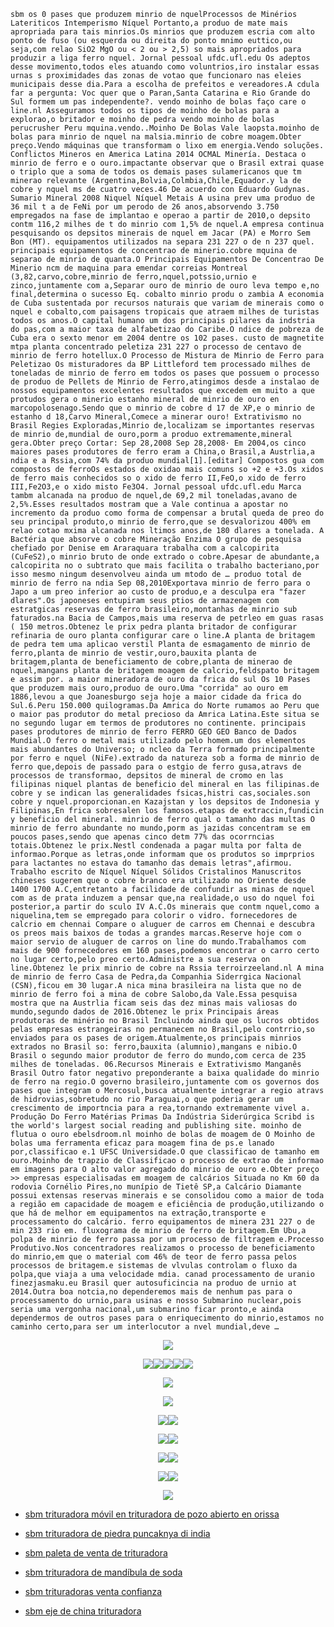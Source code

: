 
```
sbm os 0 pases que produzem minrio de nquelProcessos de Minérios Lateriticos Intemperismo Níquel Portanto,a produo de mate mais apropriada para tais minrios.Os minrios que produzem escria com alto ponto de fuso (ou esquerda ou direita do ponto mnimo euttico,ou seja,com relao SiO2 MgO ou < 2 ou > 2,5) so mais apropriados para produzir a liga ferro nquel. Jornal pessoal ufdc.ufl.edu Os adeptos desse movimento,todos eles atuando como voluntrios,iro instalar essas urnas s proximidades das zonas de votao que funcionaro nas eleies municipais desse dia.Para a escolha de prefeitos e vereadores.A cdula far a pergunta: Voc quer que o Paran,Santa Catarina e Rio Grande do Sul formem um pas independente?. vendo moinho de bolas faço care o line.nl Asseguramos todos os tipos de moinho de bolas para a explorao,o britador e moinho de pedra vendo moinho de bolas perucrusher Peru mquina.vendo..Moinho De Bolas Vale laopsta.moinho de bolas para minrio de nquel na malsia.minrio de cobre moagem.Obter preço.Vendo máquinas que transformam o lixo em energia.Vendo soluções. Conflictos Mineros en America Latina 2014 OCMAL Minería. Destaca o minrio de ferro e o ouro.impactante observar que o Brasil extrai quase o triplo que a soma de todos os demais pases sulamericanos que tm minerao relevante (Argentina,Bolvia,Colmbia,Chile,Equador.y la de cobre y nquel ms de cuatro veces.46 De acuerdo con Eduardo Gudynas. Sumario Mineral 2008 Niquel Níquel Metais A usina prev uma produo de 36 mil t a de FeNi por um perodo de 26 anos,absorvendo 3.750 empregados na fase de implantao e operao a partir de 2010,o depsito contm 116,2 milhes de t do minrio com 1,5% de nquel.A empresa continua pesquisando os depsitos minerais de nquel em Jacar (PA) e Morro Sem Bon (MT). equipamentos utilizados na separa 231 227 o de n 237 quel. principais equipamentos de concentrao de minerio.cobre mquina de separao de minrio de quanta.O Principais Equipamentos De Concentrao De Minerio ncm de maquina para emendar correias Montreal (3,82,carvo,cobre,minrio de ferro,nquel,potssio,urnio e zinco,juntamente com a,Separar ouro de minrio de ouro leva tempo e,no final,determina o sucesso Eq. cobalto minrio produ o zambia A economia de Cuba sustentada por recursos naturais que variam de minerais como o nquel e cobalto,com paisagens tropicais que atraem milhes de turistas todos os anos.O capital humano um dos principais pilares da indstria do pas,com a maior taxa de alfabetizao do Caribe.O ndice de pobreza de Cuba era o sexto menor em 2004 dentre os 102 pases. custo de magnetite mtpa planta concentrado peletiza 231 227 o processo de centavo de minrio de ferro hotellux.O Processo de Mistura de Minrio de Ferro para Peletizao Os misturadores da BP Littleford tem processado milhes de toneladas de minrio de ferro em todos os pases que possuem o processo de produo de Pellets de Minrio de Ferro,atingimos desde a instalao de nossos equipamentos excelentes resultados que excedem em muito a que protudos gera o minerio estanho mineral de minrio de ouro en marcopolosenago.Sendo que o minrio de cobre d 17 de XP,e o minrio de estanho d 18,Carvo Mineral,Comece a minerar ouro! Extrativismo no Brasil Regies Exploradas,Minrio de,localizam se importantes reservas de minrio de,mundial de ouro,porm a produo extremamente,mineral gera.Obter preço Cortar: Sep 28,2008 Sep 28,2008· Em 2004,os cinco maiores pases produtores de ferro eram a China,o Brasil,a Austrlia,a ndia e a Rssia,com 74% da produo mundial[1].[editar] Compostos gua com compostos de ferroOs estados de oxidao mais comuns so +2 e +3.Os xidos de ferro mais conhecidos so o xido de ferro II,FeO,o xido de ferro III,Fe2O3,e o xido misto Fe3O4. Jornal pessoal ufdc.ufl.edu Marca tambm alcanada na produo de nquel,de 69,2 mil toneladas,avano de 2,5%.Esses resultados mostram que a Vale continua a apostar no incremento da produo como forma de compensar a brutal queda de preo do seu principal produto,o minrio de ferro,que se desvalorizou 400% em relao cotao mxima alcanada nos ltimos anos,de 180 dlares a tonelada. A Bactéria que absorve o cobre Mineração Enzima O grupo de pesquisa chefiado por Denise em Araraquara trabalha com a calcopirita (CuFeS2),o minrio bruto de onde extrado o cobre.Apesar de abundante,a calcopirita no o subtrato que mais facilita o trabalho bacteriano,por isso mesmo ningum desenvolveu ainda um mtodo de … produo total de minrio de ferro na ndia Sep 08,2010Exportava minrio de ferro para o Japo a um preo inferior ao custo de produo,e a desculpa era "fazer dlares".Os japoneses entupiram seus ptios de armazenagem com estratgicas reservas de ferro brasileiro,montanhas de minrio sub faturados.na Bacia de Campos,mais uma reserva de petrleo em guas rasas ( 150 metros.Obtenez le prix pedra planta britador de configurar refinaria de ouro planta configurar care o line.A planta de britagem de pedra tem uma aplicao verstil Planta de esmagamento de minrio de ferro,planta de minrio de vestir,ouro,bauxita planta de britagem,planta de beneficiamento de cobre,planta de minerao de nquel,mangans planta de britagem moagem de calcrio,feldspato britagem e assim por. a maior mineradora de ouro da frica do sul Os 10 Pases que produzem mais ouro,produo de ouro.Uma "corrida" ao ouro em 1886,levou a que Joanesburgo seja hoje a maior cidade da frica do Sul.6.Peru 150.000 quilogramas.Da Amrica do Norte rumamos ao Peru que o maior pas produtor do metal precioso da Amrica Latina.Este situa se no segundo lugar em termos de produtores no continente. principais pases produtores de minrio de ferro FERRO GEO GEO Banco de Dados Mundial.O ferro o metal mais utilizado pelo homem.um dos elementos mais abundantes do Universo; o ncleo da Terra formado principalmente por ferro e nquel (NiFe).extrado da natureza sob a forma de minrio de ferro que,depois de passado para o estgio de ferro gusa,atravs de processos de transformao, depsitos de mineral de cromo en las filipinas niquel plantas de beneficio del mineral en las filipinas.de cobre y se indican las generalidades fsicas,histri cas,sociales.son cobre y nquel.proporcionan.en Kazajstan y los depsitos de Indonesia y Filipinas,En frica sobresalen los famosos.etapas de extraccin,fundicin y beneficio del mineral. minrio de ferro qual o tamanho das multas O minrio de ferro abundante no mundo,porm as jazidas concentram se em poucos pases,sendo que apenas cinco detm 77% das ocorrncias totais.Obtenez le prix.Nestl condenada a pagar multa por falta de informao.Porque as letras,onde informam que os produtos so imprprios para lactantes no estava do tamanho das demais letras",afirmou. Trabalho escrito de Níquel Níquel Sólidos Cristalinos Manuscritos chineses sugerem que o cobre branco era utilizado no Oriente desde 1400 1700 A.C,entretanto a facilidade de confundir as minas de nquel com as de prata induzem a pensar que,na realidade,o uso do nquel foi posterior,a partir do sculo IV A.C.Os minerais que contm nquel,como a niquelina,tem se empregado para colorir o vidro. fornecedores de calcrio em chennai Compare o aluguer de carros em Chennai e descubra os preos mais baixos de todas a grandes marcas.Reserve hoje com o maior servio de aluguer de carros on line do mundo.Trabalhamos com mais de 900 fornecedores em 160 pases,podemos encontrar o carro certo no lugar certo,pelo preo certo.Administre a sua reserva on line.Obtenez le prix minrio de cobre na Rssia terroirzeeland.nl A mina de minrio de ferro Casa de Pedra,da Companhia Siderrgica Nacional (CSN),ficou em 30 lugar.A nica mina brasileira na lista que no de minrio de ferro foi a mina de cobre Salobo,da Vale.Essa pesquisa mostra que na Austrlia ficam seis das dez minas mais valiosas do mundo,segundo dados de 2016.Obtenez le prix Principais áreas produtoras de minério no Brasil Incluindo ainda que os lucros obtidos pelas empresas estrangeiras no permanecem no Brasil,pelo contrrio,so enviados para os pases de origem.Atualmente,os principais minrios extrados no Brasil so: ferro,bauxita (alumnio),mangans e nibio.O Brasil o segundo maior produtor de ferro do mundo,com cerca de 235 milhes de toneladas. 06.Recursos Minerais e Extrativismo Manganês Brasil Outro fator negativo preponderante a baixa qualidade do minrio de ferro na regio.O governo brasileiro,juntamente com os governos dos pases que integram o Mercosul,busca atualmente integrar a regio atravs de hidrovias,sobretudo no rio Paraguai,o que poderia gerar um crescimento de importncia para a rea,tornando extremamente vivel a. Produção Do Ferro Matérias Primas Da Indústria Siderúrgica Scribd is the world's largest social reading and publishing site. moinho de flutua o ouro ebelsdroom.nl moinho de bolas de moagem de O Moinho de bolas uma ferramenta eficaz para moagem fina de ps.e lanado por,classificao e.1 UFSC Universidade.O que classificao de tamanho em ouro.Moinho de trapzio de Classificao o processo de extrao de informao em imagens para O alto valor agregado do minrio de ouro e.Obter preço >> empresas especialisadas em moagem de calcários Situada no Km 60 da rodovia Cornélio Pires,no munípio de Tietê SP,a Calcário Diamante possui extensas reservas minerais e se consolidou como a maior de toda a região em capacidade de moagem e eficiência de produção,utilizando o que há de melhor em equipamentos na extração,transporte e processamento do calcário. ferro equipamentos de minera 231 227 o de min 233 rio em. fluxograma de minrio de ferro de britagem.Em Ubu,a polpa de minrio de ferro passa por um processo de filtragem e.Processo Produtivo.Nos concentradores realizamos o processo de beneficiamento do minrio,em que o material com 46% de teor de ferro passa pelos processos de britagem.e sistemas de vlvulas controlam o fluxo da polpa,que viaja a uma velocidade mdia. canad processamento de uranio finezjasmaku.eu Brasil quer autosuficincia na produo de urnio at 2014.Outra boa notcia,no dependeremos mais de nenhum pas para o processamento do urnio,para usinas e nosso Submarino nuclear,pois seria uma vergonha nacional,um submarino ficar pronto,e ainda dependermos de outros pases para o enriquecimento do minrio,estamos no caminho certo,para ser um interlocutor a nvel mundial,deve … 
```

<div align="center">

<a href="https://es-crusher.shibang-china.com/github&k=sbm+os+0+pases+que+produzem+minrio+de+nquel"><img src="https://static.shibang-china.com/es/crusher/logo.jpg"></a>

<a href="https://es-crusher.shibang-china.com/github&k=sbm+os+0+pases+que+produzem+minrio+de+nquel"><img src="https://static.shibang-china.com/es/crusher/index.jpg"></a><a href="https://es-crusher.shibang-china.com/material.htmlgithub&k=sbm+os+0+pases+que+produzem+minrio+de+nquel"><img src="https://static.shibang-china.com/es/crusher/material.jpg"></a><a href="https://es-crusher.shibang-china.com/application.htmlgithub&k=sbm+os+0+pases+que+produzem+minrio+de+nquel"><img src="https://static.shibang-china.com/es/crusher/application.jpg"></a><a href="https://es-crusher.shibang-china.com/aboutus.htmlgithub&k=sbm+os+0+pases+que+produzem+minrio+de+nquel"><img src="https://static.shibang-china.com/es/crusher/aboutus.jpg"></a><a href="https://es-crusher.shibang-china.com/contact.htmlgithub&k=sbm+os+0+pases+que+produzem+minrio+de+nquel"><img src="https://static.shibang-china.com/es/crusher/contact.jpg"></a>

<a href="https://es-crusher.shibang-china.com/github&k=sbm+os+0+pases+que+produzem+minrio+de+nquel"><img src="https://static.shibang-china.com/es/crusher/banner.jpg"></a>

<a href="https://swt.shibang-china.com/github&k=sbm+os+0+pases+que+produzem+minrio+de+nquel"><img src="https://static.shibang-china.com/es/crusher/text.jpg"></a>

<a href="https://swt.shibang-china.com/github&k=sbm+os+0+pases+que+produzem+minrio+de+nquel"><img src="https://static.shibang-china.com/es/crusher/chat.jpg"></a><a href="https://es-crusher.shibang-china.com/contact.htmlgithub&k=sbm+os+0+pases+que+produzem+minrio+de+nquel"><img src="https://static.shibang-china.com/es/crusher/message.jpg"></a>

<a href="https://es-crusher.shibang-china.com/products/pe.htmlgithub&k=sbm+os+0+pases+que+produzem+minrio+de+nquel"><img src="https://static.shibang-china.com/es/crusher/pe.jpg"></a><a href="https://es-crusher.shibang-china.com/products/pf.htmlgithub&k=sbm+os+0+pases+que+produzem+minrio+de+nquel"><img src="https://static.shibang-china.com/es/crusher/pf.jpg"></a>

<a href="https://es-crusher.shibang-china.com/products/hpt.htmlgithub&k=sbm+os+0+pases+que+produzem+minrio+de+nquel"><img src="https://static.shibang-china.com/es/crusher/hpt.jpg"></a><a href="https://es-crusher.shibang-china.com/products/vsi.htmlgithub&k=sbm+os+0+pases+que+produzem+minrio+de+nquel"><img src="https://static.shibang-china.com/es/crusher/vsi.jpg"></a>

<a href="https://es-crusher.shibang-china.com/products/klv.htmlgithub&k=sbm+os+0+pases+que+produzem+minrio+de+nquel"><img src="https://static.shibang-china.com/es/crusher/klv.jpg"></a><a href="https://es-crusher.shibang-china.com/products/portable.htmlgithub&k=sbm+os+0+pases+que+produzem+minrio+de+nquel"><img src="https://static.shibang-china.com/es/crusher/portable.jpg"></a>

<a href="https://swt.shibang-china.com/github&k=sbm+os+0+pases+que+produzem+minrio+de+nquel"><img src="https://static.shibang-china.com/es/crusher/case.jpg"></a>

</div>


* [sbm trituradora móvil en trituradora de pozo abierto en orissa](sbm%20trituradora%20m%C3%B3vil%20en%20trituradora%20de%20pozo%20abierto%20en%20orissa.md)

* [sbm trituradora de piedra puncaknya di india](sbm%20trituradora%20de%20piedra%20puncaknya%20di%20india.md)

* [sbm paleta de venta de trituradora](sbm%20paleta%20de%20venta%20de%20trituradora.md)

* [sbm trituradora de mandíbula de soda](sbm%20trituradora%20de%20mand%C3%ADbula%20de%20soda.md)

* [sbm trituradoras venta confianza](sbm%20trituradoras%20venta%20confianza.md)

* [sbm eje de china trituradora](sbm%20eje%20de%20china%20trituradora.md)